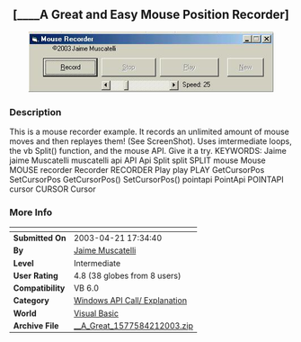﻿<div align="center">

## \[\_\_\_\_A Great and Easy Mouse Position Recorder\]

<img src="PIC20034211741181122.jpg">
</div>

### Description

This is a mouse recorder example. It records an unlimited amount of mouse moves and then replayes them! (See ScreenShot). Uses imtermediate loops, the vb Split() function, and the mouse API. Give it a try. KEYWORDS: Jaime jaime Muscatelli muscatelli api API Api Split split SPLIT mouse Mouse MOUSE recorder Recorder RECORDER Play play PLAY GetCursorPos SetCursorPos GetCursorPos() SetCursorPos() pointapi PointApi POINTAPI cursor CURSOR Cursor
 
### More Info
 


<span>             |<span>
---                |---
**Submitted On**   |2003-04-21 17:34:40
**By**             |[Jaime Muscatelli](https://github.com/Planet-Source-Code/PSCIndex/blob/master/ByAuthor/jaime-muscatelli.md)
**Level**          |Intermediate
**User Rating**    |4.8 (38 globes from 8 users)
**Compatibility**  |VB 6\.0
**Category**       |[Windows API Call/ Explanation](https://github.com/Planet-Source-Code/PSCIndex/blob/master/ByCategory/windows-api-call-explanation__1-39.md)
**World**          |[Visual Basic](https://github.com/Planet-Source-Code/PSCIndex/blob/master/ByWorld/visual-basic.md)
**Archive File**   |[\_\_A\_Great\_1577584212003\.zip](https://github.com/Planet-Source-Code/jaime-muscatelli-a-great-and-easy-mouse-position-recorder__1-44934/archive/master.zip)









